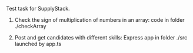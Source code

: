 Test task for SupplyStack.

1. Check the sign of multiplication of numbers in an array:
code in folder ./checkArray

2. Post and get candidates with different skills:
Express app in folder ./src launched by app.ts

